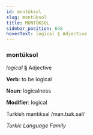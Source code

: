 ```yaml
---
id: montüksol
slug: montüksol
title: MONTÜKSOL
sidebar_position: 648
hoverText: logical § Adjective
---
```


### montüksol

*logical* **§** Adjective

**Verb**: to be logical

**Noun**: logicalness

**Modifier**: logical

Turkish mantıksal /man.tɯk.sal/

*Turkic Language Family*